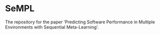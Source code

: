 # SeMPL
The repository for the paper 'Predicting Software Performance in Multiple Environments with Sequential Meta-Learning'.
